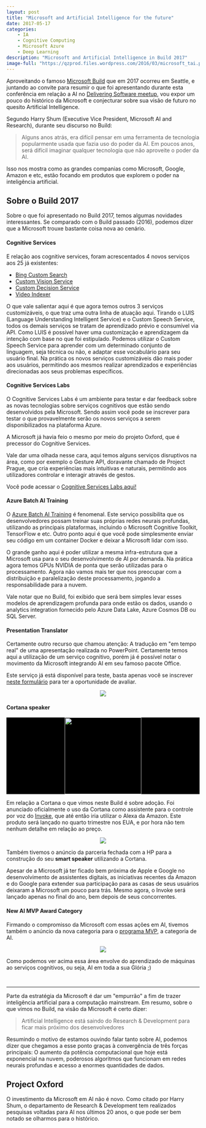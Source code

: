 ```yaml
---
layout: post
title: "Microsoft and Artificial Intelligence for the future"
date: 2017-05-17
categories:
    - IA
    - Cognitive Computing
    - Microsoft Azure
    - Deep Learning
description: "Microsoft and Artificial Intelligence in Build 2017"
image-full: "https://qzprod.files.wordpress.com/2016/03/microsoft_tai.png"
---
```


Aproveitando o famoso [Microsoft Build](https://build.microsoft.com/) que em 2017 ocorreu em Seattle, e juntando ao convite para resumir o que foi apresentando durante esta conferência em relação a AI no [Delivering Software meetup](https://www.meetup.com/DeliveringSoftware/events/239680578/), vou expor um pouco do histórico da Microsoft e conjecturar sobre sua visão de futuro no quesito Artificial Intelligence.

Segundo Harry Shum (Executive Vice President, Microsoft AI and Research), durante seu discurso no Build: 

> Alguns anos atrás, era difícil pensar em uma ferramenta de tecnologia popularmente usada que fazia uso do poder da AI. Em poucos anos, será difícil imaginar qualquer tecnologia que não aproveite o poder da AI. 

Isso nos mostra como as grandes companias como Microsoft, Google, Amazon e etc, estão focando em produtos que explorem o poder na inteligência artificial.

## Sobre o Build 2017

Sobre o que foi apresentado no Build 2017, temos algumas novidades interessantes. Se comparado com o Build passado (2016), podemos dizer que a Microsoft trouxe bastante coisa nova ao cenário.

#### Cognitive Services
E relação aos cognitive services, foram acrescentados 4 novos serviços aos 25 já existentes:

* [Bing Custom Search](https://azure.microsoft.com/pt-br/services/cognitive-services/bing-custom-search/)
* [Custom Vision Service](https://azure.microsoft.com/en-us/services/cognitive-services/custom-vision-service/)
* [Custom Decision Service](https://azure.microsoft.com/en-us/services/cognitive-services/custom-decision-service/)
* [Video Indexer](https://azure.microsoft.com/en-us/services/cognitive-services/video-indexer/)

O que vale salientar aqui é que agora temos outros 3 serviços customizáveis, o que traz uma outra linha de atuação aqui. Tirando o LUIS (Language Understanding Intelligent Service) e o Custom Speech Service, todos os demais serviços se tratam de aprendizado prévio e consumível via API. Como LUIS é possível haver uma customização e aprendizagem da intenção com base no que foi estipulado. Podemos utilizar o Custom Speech Service para aprender com um determinado conjunto de linguagem, seja técnica ou não, e adaptar esse vocabulário para seu usuário final. Na prática os novos serviços customizáveis dão mais poder aos usuários, permitindo aos mesmos realizar aprendizados e experiências direcionadas aos seus problemas específicos.

#### Cognitive Services Labs
O Cognitive Services Labs é um ambiente para testar e dar feedback sobre as novas tecnologias sobre serviços cognitivos que estão sendo desenvolvidos pela Microsoft. Sendo assim você pode se inscrever para testar o que provavelmente serão os novos serviços a serem disponibilizados na plataforma Azure. 

A Microsoft já havia feio o mesmo por meio do projeto Oxford, que é precessor do Cognitive Services.

Vale dar uma olhada nesse cara, aqui temos alguns serviços disruptivos na área, como por exemplo o Gesture API, doravante chamado de Project Prague, que cria experiências mais intuitivas e naturais, permitindo aos utilizadores controlar e interagir através de gestos.

Você pode acessar o [Cognitive Services Labs aqui!](https://labs.cognitive.microsoft.com/)

#### Azure Batch AI Training
O [Azure Batch AI Training](https://batchaitraining.azure.com/) é fenomenal. Este serviço possibilita que os desenvolvedores possam treinar suas próprias redes neurais profundas, utilizando as principais plataformas, incluindo o Microsoft Cognitive Toolkit, TensorFlow e etc. Outro ponto aqui é que você pode simplesmente enviar seu código em um container Docker e deixar a Microsoft lidar com isso.

O grande ganho aqui é poder utilizar a mesma infra-estrutura que a Microsoft usa para o seu desenvolvimento de AI por demanda. Na prática agora temos GPUs NVIDIA de ponta que serão utilizadas para o processamento. Agora não vamos mais ter que nos preocupar com a distribuição e paralelização deste processamento, jogando a responsabilidade para a nuvem. 

Vale notar que no Build, foi exibido que será bem simples levar esses modelos de aprendizagem profunda para onde estão os dados, usando o analytics integration fornecido pelo Azure Data Lake, Azure Cosmos DB ou SQL Server.


#### Presentation Translator
Certamente outro recurso que chamou atenção: A tradução em "em tempo real" de uma apresentação realizada no PowerPoint. Certamente temos aqui a utilização de um serviço cognitivo, porém já é possível notar o movimento da Microsoft integrando AI em seu famoso pacote Office.

Este serviço já está disponível para teste, basta apenas você se inscrever [neste formulário](https://www.aka.ms/PresentationTranslator) para ter a oportunidade de avaliar.

<p align="center"><img src="http://meriatblob.blob.core.windows.net/images/2017/05/17/ppt-translator.png" class="absolute-bg"></p>

#### Cortana speaker

<p align="center" style="background-color: black;"><img src="http://meriatblob.blob.core.windows.net/images/2017/05/17/cortana.png" width="200"></p>

Em relação a Cortana o que vimos neste Build é sobre adoção. Foi anunciado oficialmente o uso da Cortana como assistente para o controle por voz do [Invoke](http://www.harmankardon.com/invoke.html), que até então iria utilizar o Alexa da Amazon. Este produto será lançado no quarto trimestre nos EUA, e por hora não tem nenhum detalhe em relação ao preço.

<p align="center"><img src="http://meriatblob.blob.core.windows.net/images/2017/05/17/invoke.png"></p>

Também tivemos o anúncio da parceria fechada com a HP para a construção do seu **smart speaker** utilizando a Cortana.

Apesar de a Microsoft já ter ficado bem próxima de Apple e Google no desenvolvimento de assistentes digitais, as iniciativas recentes da Amazon e do Google para extender sua participação para as casas de seus usuários deixaram a Microsoft um pouco para trás. Mesmo agora, o Invoke será lançado apenas no final do ano, bem depois de seus concorrentes.

#### New AI MVP Award Category

Firmando o compromisso da Microsoft com essas ações em AI, tivemos também o anúncio da nova categoria para o [programa MVP](https://mvp.microsoft.com/), a categoria de AI.

<p align="center"><img src="http://meriatblob.blob.core.windows.net/images/2017/05/17/award-mvp-ai.png"></p>

Como podemos ver acima essa área envolve do aprendizado de máquinas ao serviços cognitivos, ou seja, AI em toda a sua Glória ;)

<div style="margin-bottom: 3em;"></div>
<hr/>

Parte da estratégia da Microsoft é dar um "empurrão" a fim de trazer inteligência artificial para a computação mainstream. Em resumo, sobre o que vimos no Build, na visão da Microsoft é certo dizer:

> Artificial Intelligence está saindo do Research & Development para ficar mais próximo dos desenvolvedores

Resumindo o motivo de estamos ouvindo falar tanto sobre AI, podemos dizer que chegamos a esse ponto graças à convergência de três forças principais: O aumento da potência computacional que hoje está exponencial na nuvem, poderosos algoritmos que funcionam em redes neurais profundas e acesso a enormes quantidades de dados.

## Project Oxford
O investimento da Microsoft em AI não é novo. Como citado por Harry Shum, o departamento de Research & Development tem realizados pesquisas voltadas para AI nos últimos 20 anos, o que pode ser bem notado se olharmos para o histórico.


